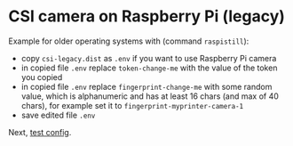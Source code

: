 # CSI camera on Raspberry Pi (legacy)

Example for older operating systems with (command `raspistill`):

- copy `csi-legacy.dist` as `.env` if you want to use Raspberry Pi camera
- in copied file `.env` replace `token-change-me` with the value of the token
  you copied
- in copied file `.env` replace `fingerprint-change-me` with some random value,
  which is alphanumeric and has at least 16 chars (and max of 40 chars),
  for example set it to `fingerprint-myprinter-camera-1`
- save edited file `.env`

Next, [test config](./test.config.md).
